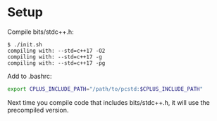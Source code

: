 # Setup

Compile bits/stdc++.h:

```console
$ ./init.sh
compiling with: --std=c++17 -O2
compiling with: --std=c++17 -g
compiling with: --std=c++17 -pg
```

Add to .bashrc:

```sh
export CPLUS_INCLUDE_PATH="/path/to/pcstd:$CPLUS_INCLUDE_PATH"
```

Next time you compile code that includes bits/stdc++.h, it will use the
precompiled version.
